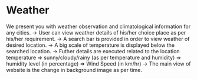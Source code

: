 # Weather
We present you with weather observation and climatological information for any cities. 
-> User can view weather details of his/her choice place as per his/her requirement.
-> A search bar is provided in order to view weather of desired location.
-> A big scale of temperature is displayed below the searched location.
-> Futher details are executed related to the location temperature
     => sunny/cloudy/rainy  (as per temperature and humidity)
     => humidity level (in percentage)
     => Wind Speed (in km/hr)
-> The main view of website is the change in background image as per time.
